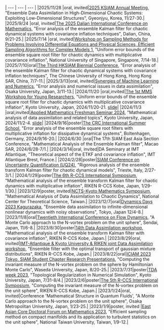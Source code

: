 
  | --- | --- | --- |
  |2025/11/28 |oral, invited|[2025 KSIAM Annual Meeting](https://ksiam.org/Conference/ConferenceView.asp?AC=0&CODE=CC20250901&CpPage=#CONF), "Ensemble Data Assimilation in High-Dimensional Chaotic Systems: Exploiting Low-Dimensional Structures", Gyeonjyu, Korea, 11/27-30.|
  |2025/9/24 |oral, invited|[The 2025 Dalian International Conference on Mathematics](https://math.dlut.edu.cn/info/1451/100051.htm), "Error analysis of the ensemble Kalman filter for chaotic dynamical systems with covariance inflation techniques", Dalian, China, 9/21-25.|
  |2025/7/14 |oral, invited|[Workshop on Sampling Methods for Problems Involving Differential Equations and Physical Sciences, Efficient Sampling Algorithms for Complex Models 1](https://ims.nus.edu.sg/events/efficient-sampling-algorithms-complex-models/), "Uniform error bounds of the ensemble square root filter for chaotic dynamics with  multiplicative covariance inflation", National University of Singapore, Singapore, 7/14-18.|
  |2025/7/10|oral|[The Third HKSIAM Biennial Conference](https://www.math.cuhk.edu.hk/conference/hksiam2025/index.php), "Error analysis of the ensemble Kalman filter for chaotic dynamical systems with covariance inflation techniques", The Chinese University of Hong Kong, Hong Kong SAR, China, 7/7-11.|
  |2025/3/13|oral, invited|[Synergies of Machine Learning and Numerics](https://conf.rupp.ink/osaka25/), "Error analysis and numerical issues in data assimilation", Osaka University, Japan, 3/11-13.|
  |2024/11/20 |oral,invited|[The 1st MMS Workshop for Young Researchers](https://www.math.kyoto-u.ac.jp/ja/event/conference/5525), "Uniform error bounds of the ensemble square root filter for chaotic dynamics with multiplicative covariance inflation", Kyoto University, Japan, 2024/11/20-21. [slide](https://slides.com/kotatakeda/mms_workshop)|
  |2024/11/3 |oral,invited|[Applied Mathematics Freshman Seminar 2024](https://sites.google.com/view/app-math-freshman-seminar-2024/home), "Mathematical analysis of data assimilation and related topics", Kyoto University, Japan, 2024/11/2-4. [slide](https://slides.com/kotatakeda/app-math-freshman2024)|
  |2024/9/16|poster|[The CRC International Summer School](https://www.sfb1294.de/events/event/spring-school-2024), "Error analysis of the ensemble square root filters with multiplicative inflation for dissipative dynamical systems", Boltenhagen, Germany, 2024/9/16-20.|
  |2024/6/30 |oral|The 17th SIAM East Asia Section Conference, "Mathematical Analysis of the Ensemble Kalman filter", Macao SAR, 2024/6/28-7/1.|
  |2024/3/14|oral, invited|DA Seminary at IMT Atlantique, "Theoretical aspect of the ETKF and covariance inflation", IMT Atlantique Brest, France.|
  |2024/2/28|poster|[SIAM Conference on Uncertainty Quantification (UQ24)](https://www.siam.org/conferences-events/past-event-archive/uq24/), "Rigorous analysis of the ensemble transform Kalman filter for chaotic dynamical models", Trieste, Italy, 2/27-3/1.|
  |2024/1/29|poster|[The 6th R-CCS International Symposium](https://www.r-ccs.riken.jp/R-CCS-Symposium/2024/), "Mathematical analysis of the ensemble transform Kalman filter for chaotic dynamics with multiplicative inflation", RIKEN R-CCS Kobe, Japan, 1/29-1/30.|
  |2023/12/9|poster, invited|[NCTS-Kyoto Mathematics Symposium](https://ncts.ntu.edu.tw/events_2_detail.php?nid=427), "Mathematical Analysis of Data Assimilation to Chaotic Dynamics", National Center for Theoretical Science, Taiwan.|
  |2023/12/7|oral|[Dynamics Days 2023 Kagurazaka](https://sites.google.com/view/dynamicsdays23/), "Ensemble data assimilation to infinite-dimensional nonlinear dynamics with noisy observations", Tokyo, Japan 12/4-8.|
  |2023/11/8|oral|[Twentieth International Conference on Flow Dynamics](https://www.ifs.tohoku.ac.jp/icfd/2023/index.html), "A Monte Carlo approach to the N-vortex problem on the unit sphere", Sendai, Japan, 11/6-8.|
  |2023/8/30|poster|[14th Data Assimilation workshop](http://www.data-assimilation.riken.jp/en/events/riken_da_ws_2023/index.html), "Mathematical analysis of the ensemble transform Kalman filter with covariance inflation", RIKEN R-CCS Kobe, Japan.|
  |2023/8/29|oral, invited|[IMT-Atlantique & Kyoto University & RIKEN joint Data Assimilation workshop](http://www.data-assimilation.riken.jp/en/events/imt_ku_ws_202308/index.html), "Ensemble filter with the optimal transport of gaussian mixture distributions", RIKEN R-CCS Kobe, Japan.|
  |2023/8/22|oral|[ICIAM 2023 Tokyo, SIAM Student Chapter Research Presentations](https://iciam2023.org/registered_data?id=00793), "Computing the invariant measure of the N-vortex problem on the sphere by Hamiltonian Monte Carlo", Waseda University, Japan, 8/20-25.|
  |2023/7/31|poster|[TDA week 2023](https://sites.google.com/view/tdaweek2023/home), "Topological Regularization in Numerical Simulation", Kyoto University, Japan, 7/31-8/4.|
  |2023/2/6|poster|[The 5th R-CCS International Symposium](https://www.r-ccs.riken.jp/R-CCS-Symposium/2023/), "Computing the invariant measure of the N-vortex problem on the unit sphere", RIKEN R-CCS Kobe, Japan.|
  |2023/1/24|oral, invited|Conference 'Mathematical Structure in Quantum Fluids', "A Monte Carlo approach to the N-vortex problem on the unit sphere", Osaka Metropolitan University, Japan, 1/23-25.|
  |2023/1/9|poster, invited |[East Asian Core Doctoral Forum on Mathematics 2023](https://ncts.ntu.edu.tw/templet3/index.php?nid=359), "Efficient sampling method on compact manifolds and its application to turbulent statistics on the unit sphere", National Taiwan University, Taiwan, 1/9-12.|